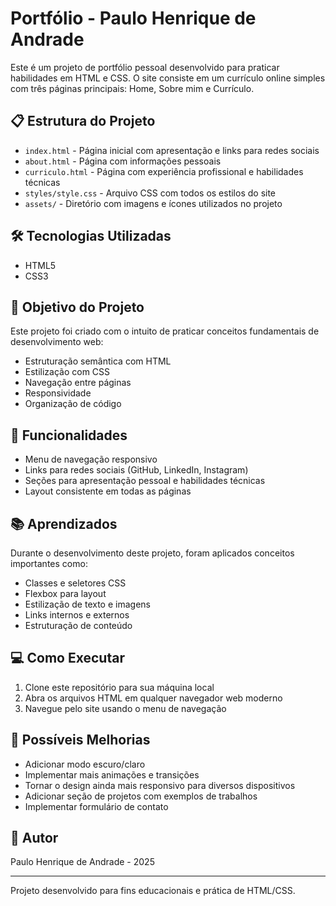 # Portfólio - Paulo Henrique de Andrade

Este é um projeto de portfólio pessoal desenvolvido para praticar habilidades em HTML e CSS. O site consiste em um currículo online simples com três páginas principais: Home, Sobre mim e Currículo.

## 📋 Estrutura do Projeto

- `index.html` - Página inicial com apresentação e links para redes sociais
- `about.html` - Página com informações pessoais
- `curriculo.html` - Página com experiência profissional e habilidades técnicas
- `styles/style.css` - Arquivo CSS com todos os estilos do site
- `assets/` - Diretório com imagens e ícones utilizados no projeto

## 🛠️ Tecnologias Utilizadas

- HTML5
- CSS3

## 🎯 Objetivo do Projeto

Este projeto foi criado com o intuito de praticar conceitos fundamentais de desenvolvimento web:

- Estruturação semântica com HTML
- Estilização com CSS
- Navegação entre páginas
- Responsividade
- Organização de código

## 🚀 Funcionalidades

- Menu de navegação responsivo
- Links para redes sociais (GitHub, LinkedIn, Instagram)
- Seções para apresentação pessoal e habilidades técnicas
- Layout consistente em todas as páginas

## 📚 Aprendizados

Durante o desenvolvimento deste projeto, foram aplicados conceitos importantes como:

- Classes e seletores CSS
- Flexbox para layout
- Estilização de texto e imagens
- Links internos e externos
- Estruturação de conteúdo

## 💻 Como Executar

1. Clone este repositório para sua máquina local
2. Abra os arquivos HTML em qualquer navegador web moderno
3. Navegue pelo site usando o menu de navegação

## 🔧 Possíveis Melhorias

- Adicionar modo escuro/claro
- Implementar mais animações e transições
- Tornar o design ainda mais responsivo para diversos dispositivos
- Adicionar seção de projetos com exemplos de trabalhos
- Implementar formulário de contato

## 📝 Autor

Paulo Henrique de Andrade - 2025

---

Projeto desenvolvido para fins educacionais e prática de HTML/CSS.